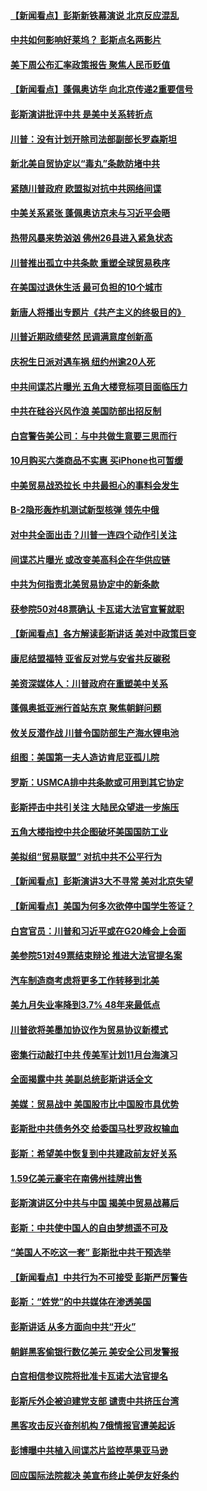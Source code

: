 #### [【新闻看点】彭斯新铁幕演说 北京反应混乱](../pages/nsc412/n10770106.md?t=10082132) 

#### [中共如何影响好莱坞？ 彭斯点名两影片](../pages/nsc412/n10751048.md?t=10082132) 

#### [美下周公布汇率政策报告 聚焦人民币贬值](../pages/nsc412/n10770338.md?t=10082132) 

#### [【新闻看点】蓬佩奥访华 向北京传递2重要信号](../pages/nsc412/n10770311.md?t=10082132) 

#### [彭斯演讲批评中共 是美中关系转折点](../pages/nsc412/n10770135.md?t=10082132) 

#### [川普：没有计划开除司法部副部长罗森斯坦](../pages/nsc412/n10770158.md?t=10082132) 

#### [新北美自贸协定以“毒丸”条款防堵中共](../pages/nsc412/n10770165.md?t=10082132) 

#### [紧随川普政府 欧盟拟对抗中共网络间谍](../pages/nsc412/n10770155.md?t=10082132) 

#### [中美关系紧张 蓬佩奥访京未与习近平会晤](../pages/nsc412/n10770076.md?t=10082132) 

#### [热带风暴来势汹汹 佛州26县进入紧急状态](../pages/nsc412/n10769706.md?t=10082132) 

#### [川普推出孤立中共条款 重塑全球贸易秩序](../pages/nsc412/n10767738.md?t=10082132) 

#### [在美国过退休生活 最可负担的10个城市](../pages/nsc412/n10765527.md?t=10082132) 

#### [新唐人将播出专题片《共产主义的终极目的》](../pages/nsc412/n10767004.md?t=10082132) 

#### [川普近期政绩斐然 民调满意度创新高](../pages/nsc412/n10767124.md?t=10082132) 

#### [庆祝生日派对遇车祸 纽约州逾20人死](../pages/nsc412/n10767006.md?t=10082132) 

#### [中共间谍芯片曝光 五角大楼竞标项目面临压力](../pages/nsc412/n10767062.md?t=10082132) 

#### [中共在硅谷兴风作浪 美国防部出招反制](../pages/nsc412/n10766985.md?t=10082132) 

#### [白宫警告美公司：与中共做生意要三思而行](../pages/nsc412/n10766026.md?t=10082132) 

#### [10月购买六类商品不实惠 买iPhone也可暂缓](../pages/nsc412/n10764637.md?t=10082132) 

#### [中美贸易战恐拉长 中共最担心的事料会发生](../pages/nsc412/n10765864.md?t=10082132) 

#### [B-2隐形轰炸机测试新型核弹 领先中俄](../pages/nsc412/n10764610.md?t=10082132) 

#### [对中共全面出击？川普一连四个动作引关注](../pages/nsc412/n10765620.md?t=10082132) 

#### [间谍芯片曝光 或改变美高科企在华供应链](../pages/nsc412/n10765631.md?t=10082132) 

#### [中共为何指责北美贸易协定中的新条款](../pages/nsc412/n10764045.md?t=10082132) 

#### [获参院50对48票确认 卡瓦诺大法官宣誓就职](../pages/nsc412/n10765530.md?t=10082132) 

#### [【新闻看点】各方解读彭斯讲话 美对中政策巨变](../pages/nsc412/n10765366.md?t=10082132) 

#### [康尼结盟福特 亚省反对党与安省共反碳税](../pages/nsc412/n10765623.md?t=10082132) 

#### [美资深媒体人：川普政府在重塑美中关系](../pages/nsc412/n10764264.md?t=10082132) 

#### [蓬佩奥抵亚洲行首站东京 聚焦朝鲜问题](../pages/nsc412/n10765171.md?t=10082132) 

#### [攸关反潜作战 川普令国防部生产海水锂电池](../pages/nsc412/n10765089.md?t=10082132) 

#### [组图：美国第一夫人造访肯尼亚孤儿院](../pages/nsc412/n10764950.md?t=10082132) 

#### [罗斯：USMCA排中共条款或可用到其它协定](../pages/nsc412/n10764388.md?t=10082132) 

#### [彭斯抨击中共引关注 大陆民众望进一步施压](../pages/nsc412/n10764345.md?t=10082132) 

#### [五角大楼指控中共企图破坏美国国防工业](../pages/nsc412/n10763942.md?t=10082132) 

#### [美拟组“贸易联盟” 对抗中共不公平行为](../pages/nsc412/n10764268.md?t=10082132) 

#### [【新闻看点】彭斯演讲3大不寻常 美对北京失望](../pages/nsc412/n10764060.md?t=10082132) 

#### [【新闻看点】美国为何多次欲停中国学生签证？](../pages/nsc412/n10763657.md?t=10082132) 

#### [白宫官员：川普和习近平或在G20峰会上会面](../pages/nsc412/n10764121.md?t=10082132) 

#### [美参院51对49票结束辩论 推进大法官提名案](../pages/nsc412/n10763808.md?t=10082132) 

#### [汽车制造商考虑将更多工作转移到北美](../pages/nsc412/n10763718.md?t=10082132) 

#### [美九月失业率降到3.7% 48年来最低点](../pages/nsc412/n10763563.md?t=10082132) 

#### [川普欲将美墨加协议作为贸易协议新模式](../pages/nsc412/n10763656.md?t=10082132) 

#### [密集行动敲打中共 传美军计划11月台海演习](../pages/nsc412/n10762348.md?t=10082132) 

#### [全面揭露中共 美副总统彭斯讲话全文](../pages/nsc412/n10762304.md?t=10082132) 

#### [美媒：贸易战中 美国股市比中国股市具优势](../pages/nsc412/n10762779.md?t=10082132) 

#### [彭斯批中共债务外交 给委国马杜罗政权输血](../pages/nsc412/n10762269.md?t=10082132) 

#### [彭斯：希望美中恢复到中共建政前友好关系](../pages/nsc412/n10761924.md?t=10082132) 

#### [1.59亿美元豪宅在南佛州挂牌出售](../pages/nsc412/n10762009.md?t=10082132) 

#### [彭斯演讲区分中共与中国 揭美中贸易战幕后](../pages/nsc412/n10761289.md?t=10082132) 

#### [彭斯：中共使中国人的自由梦想遥不可及](../pages/nsc412/n10761634.md?t=10082132) 

#### [“美国人不吃这一套” 彭斯批中共干预选举](../pages/nsc412/n10760952.md?t=10082132) 

#### [【新闻看点】中共行为不可接受 彭斯严厉警告](../pages/nsc412/n10761342.md?t=10082132) 

#### [彭斯：“姓党”的中共媒体在渗透美国](../pages/nsc412/n10761606.md?t=10082132) 

#### [彭斯讲话 从多方面向中共“开火”](../pages/nsc412/n10760650.md?t=10082132) 

#### [朝鲜黑客偷银行数亿美元 美安全公司发警报](../pages/nsc412/n10761499.md?t=10082132) 

#### [白宫相信参议院将批准卡瓦诺大法官提名](../pages/nsc412/n10761147.md?t=10082132) 

#### [彭斯斥外企被迫建党支部 谴责中共挤压台湾](../pages/nsc412/n10761443.md?t=10082132) 

#### [黑客攻击反兴奋剂机构  7俄情报官遭美起诉](../pages/nsc412/n10761055.md?t=10082132) 

#### [彭博曝中共植入间谍芯片监控苹果亚马逊](../pages/nsc412/n10761192.md?t=10082132) 

#### [回应国际法院裁决 美宣布终止美伊友好条约](../pages/nsc412/n10760153.md?t=10082132) 

